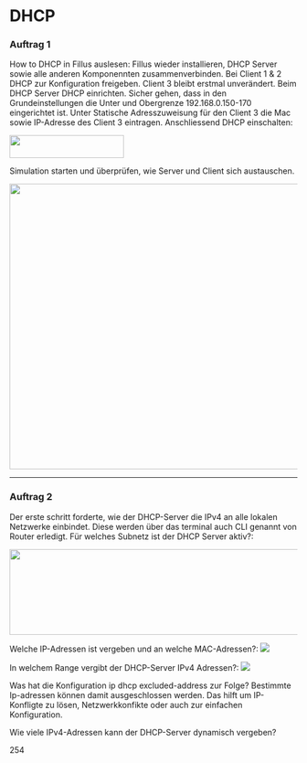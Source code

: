 

# DHCP

### Auftrag 1

How to DHCP in Fillus auslesen:
Fillus wieder installieren, DHCP Server sowie alle anderen Komponennten zusammenverbinden.
Bei Client 1 & 2 DHCP zur Konfiguration freigeben.
Client 3 bleibt erstmal unverändert.
Beim DHCP Server DHCP einrichten.
Sicher gehen, dass in den Grundeinstellungen die Unter und Obergrenze 192.168.0.150-170 eingerichtet ist.
Unter Statische Adresszuweisung für den Client 3 die Mac sowie IP-Adresse des Client 3 eintragen.
Anschliessend DHCP einschalten:


<img src="https://github.com/MaxHD00/Maumau/assets/31143468/6358769c-dcda-4ce2-a8dc-5bf737f8cc8a" width="200" height="40"  alt=""/>

Simulation starten und überprüfen, wie Server und Client sich austauschen.

<img src="https://github.com/MaxHD00/Maumau/assets/31143468/ac16ad57-7c04-4c15-bd1e-f39c6758304a" width="800" height="500" alt="" />


---

### Auftrag 2

Der erste schritt forderte, wie der DHCP-Server die IPv4 an alle lokalen Netzwerke einbindet.
Diese werden über das terminal auch CLI genannt von Router erledigt.
Für welches Subnetz ist der DHCP Server aktiv?:

<img src="https://github.com/MaxHD00/Maumau/assets/31143468/4d6013cd-0d95-48cf-b55d-4f954c41a548" width="800" height="150" alt="" />


Welche IP-Adressen ist vergeben und an welche MAC-Adressen?:
<img src="https://github.com/MaxHD00/Maumau/assets/31143468/362ccedc-26b4-4819-9412-3c78b613d96a">

In welchem Range vergibt der DHCP-Server IPv4 Adressen?:
<img src="https://github.com/MaxHD00/Maumau/assets/31143468/c5e1c589-52ad-45dc-9c49-a731f1b4cf54">

Was hat die Konfiguration ip dhcp excluded-address zur Folge?
Bestimmte Ip-adressen können damit ausgeschlossen werden.
Das hilft um IP-Konfligte zu lösen, Netzwerkkonfikte oder auch zur einfachen Konfiguration.

Wie viele IPv4-Adressen kann der DHCP-Server dynamisch vergeben?

254
